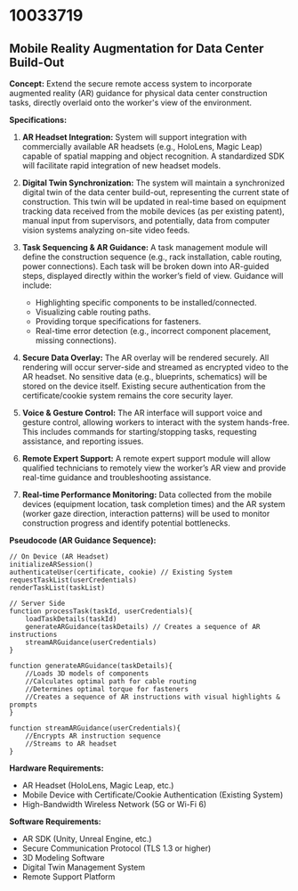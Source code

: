 # 10033719

## Mobile Reality Augmentation for Data Center Build-Out

**Concept:** Extend the secure remote access system to incorporate augmented reality (AR) guidance for physical data center construction tasks, directly overlaid onto the worker's view of the environment.

**Specifications:**

1.  **AR Headset Integration:** System will support integration with commercially available AR headsets (e.g., HoloLens, Magic Leap) capable of spatial mapping and object recognition.  A standardized SDK will facilitate rapid integration of new headset models.

2.  **Digital Twin Synchronization:** The system will maintain a synchronized digital twin of the data center build-out, representing the current state of construction.  This twin will be updated in real-time based on equipment tracking data received from the mobile devices (as per existing patent), manual input from supervisors, and potentially, data from computer vision systems analyzing on-site video feeds.

3.  **Task Sequencing & AR Guidance:**  A task management module will define the construction sequence (e.g., rack installation, cable routing, power connections). Each task will be broken down into AR-guided steps, displayed directly within the worker’s field of view.  Guidance will include:
    *   Highlighting specific components to be installed/connected.
    *   Visualizing cable routing paths.
    *   Providing torque specifications for fasteners.
    *   Real-time error detection (e.g., incorrect component placement, missing connections).

4.  **Secure Data Overlay:** The AR overlay will be rendered securely. All rendering will occur server-side and streamed as encrypted video to the AR headset. No sensitive data (e.g., blueprints, schematics) will be stored on the device itself. Existing secure authentication from the certificate/cookie system remains the core security layer.

5.  **Voice & Gesture Control:** The AR interface will support voice and gesture control, allowing workers to interact with the system hands-free.  This includes commands for starting/stopping tasks, requesting assistance, and reporting issues.

6.  **Remote Expert Support:** A remote expert support module will allow qualified technicians to remotely view the worker’s AR view and provide real-time guidance and troubleshooting assistance.

7.  **Real-time Performance Monitoring:** Data collected from the mobile devices (equipment location, task completion times) and the AR system (worker gaze direction, interaction patterns) will be used to monitor construction progress and identify potential bottlenecks.

**Pseudocode (AR Guidance Sequence):**

```
// On Device (AR Headset)
initializeARSession()
authenticateUser(certificate, cookie) // Existing System
requestTaskList(userCredentials)
renderTaskList(taskList)

// Server Side
function processTask(taskId, userCredentials){
    loadTaskDetails(taskId)
    generateARGuidance(taskDetails) // Creates a sequence of AR instructions
    streamARGuidance(userCredentials)
}

function generateARGuidance(taskDetails){
    //Loads 3D models of components
    //Calculates optimal path for cable routing
    //Determines optimal torque for fasteners
    //Creates a sequence of AR instructions with visual highlights & prompts
}

function streamARGuidance(userCredentials){
    //Encrypts AR instruction sequence
    //Streams to AR headset
}
```

**Hardware Requirements:**

*   AR Headset (HoloLens, Magic Leap, etc.)
*   Mobile Device with Certificate/Cookie Authentication (Existing System)
*   High-Bandwidth Wireless Network (5G or Wi-Fi 6)

**Software Requirements:**

*   AR SDK (Unity, Unreal Engine, etc.)
*   Secure Communication Protocol (TLS 1.3 or higher)
*   3D Modeling Software
*   Digital Twin Management System
*   Remote Support Platform